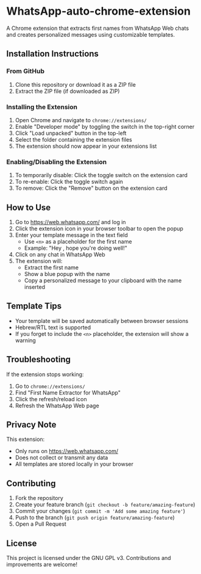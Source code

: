# WhatsApp-auto-chrome-extension

A Chrome extension that extracts first names from WhatsApp Web chats and creates personalized messages using customizable templates.

## Installation Instructions

### From GitHub
1. Clone this repository or download it as a ZIP file
2. Extract the ZIP file (if downloaded as ZIP)

### Installing the Extension

1. Open Chrome and navigate to `chrome://extensions/`
2. Enable "Developer mode" by toggling the switch in the top-right corner
3. Click "Load unpacked" button in the top-left
4. Select the folder containing the extension files
5. The extension should now appear in your extensions list

### Enabling/Disabling the Extension

1. To temporarily disable: Click the toggle switch on the extension card
2. To re-enable: Click the toggle switch again
3. To remove: Click the "Remove" button on the extension card

## How to Use

1. Go to https://web.whatsapp.com/ and log in
2. Click the extension icon in your browser toolbar to open the popup
3. Enter your template message in the text field
   - Use `<n>` as a placeholder for the first name
   - Example: "Hey <n>, hope you're doing well!"
4. Click on any chat in WhatsApp Web
5. The extension will:
   - Extract the first name
   - Show a blue popup with the name
   - Copy a personalized message to your clipboard with the name inserted

## Template Tips

- Your template will be saved automatically between browser sessions
- Hebrew/RTL text is supported
- If you forget to include the `<n>` placeholder, the extension will show a warning

## Troubleshooting

If the extension stops working:
1. Go to `chrome://extensions/`
2. Find "First Name Extractor for WhatsApp"
3. Click the refresh/reload icon
4. Refresh the WhatsApp Web page

## Privacy Note

This extension:
- Only runs on https://web.whatsapp.com/
- Does not collect or transmit any data
- All templates are stored locally in your browser

## Contributing

1. Fork the repository
2. Create your feature branch (`git checkout -b feature/amazing-feature`)
3. Commit your changes (`git commit -m 'Add some amazing feature'`)
4. Push to the branch (`git push origin feature/amazing-feature`)
5. Open a Pull Request

## License

This project is licensed under the GNU GPL v3. Contributions and improvements are welcome!
